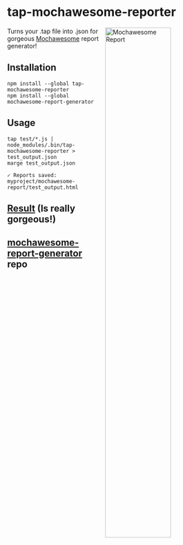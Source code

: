 # tap-mochawesome-reporter

<img align="right" src="https://github.com/adamgruber/mochawesome-report-generator/blob/master/docs/marge-report-1.0.1.png?raw=true" alt="Mochawesome Report" width="55%" />

Turns your .tap file into .json for gorgeous [Mochawesome](https://github.com/adamgruber/mochawesome) report generator!

## Installation

    npm install --global tap-mochawesome-reporter
    npm install --global mochawesome-report-generator

## Usage


    tap test/*.js | node_modules/.bin/tap-mochawesome-reporter > test_output.json
    marge test_output.json

    ✓ Reports saved:
    myproject/mochawesome-report/test_output.html


## [Result](https://github.com/adamgruber/mochawesome-report-generator/blob/master/docs/marge-report-1.0.1.png) (Is really gorgeous!)

## [mochawesome-report-generator](https://github.com/adamgruber/mochawesome-report-generator) repo
